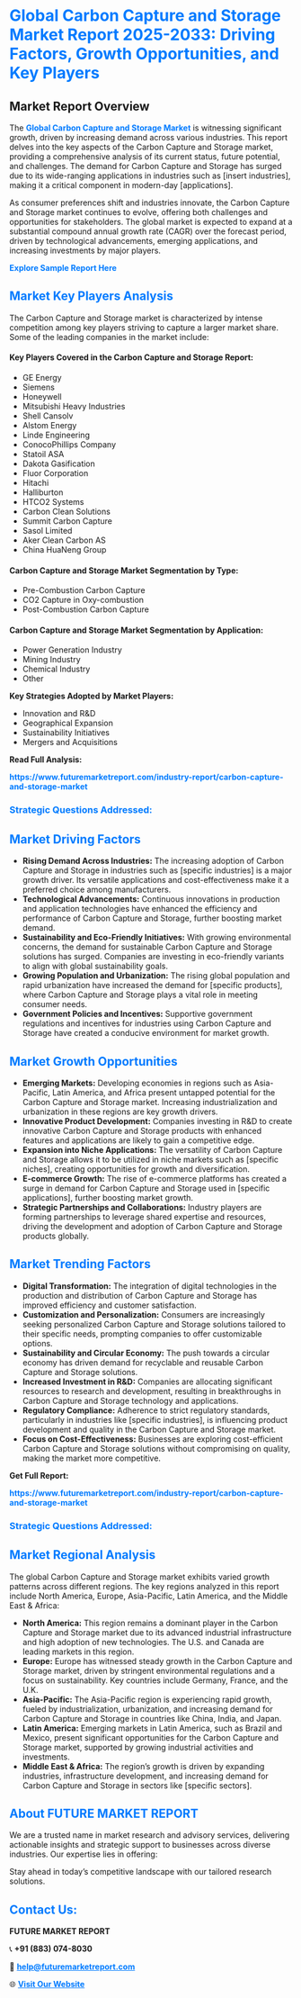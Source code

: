<h1 style="color: #007BFF;">Global Carbon Capture and Storage Market Report 2025-2033: Driving Factors, Growth Opportunities, and Key Players</h1>

<section id="overview">
<h2>Market Report Overview</h2>
<p>The <a href="https://www.futuremarketreport.com/industry-report/carbon-capture-and-storage-market" style="color: #007BFF; text-decoration: none;"><strong>Global Carbon Capture and Storage Market</strong></a> is witnessing significant growth, driven by increasing demand across various industries. This report delves into the key aspects of the Carbon Capture and Storage market, providing a comprehensive analysis of its current status, future potential, and challenges. The demand for Carbon Capture and Storage has surged due to its wide-ranging applications in industries such as [insert industries], making it a critical component in modern-day [applications].</p>
<p>As consumer preferences shift and industries innovate, the Carbon Capture and Storage market continues to evolve, offering both challenges and opportunities for stakeholders. The global market is expected to expand at a substantial compound annual growth rate (CAGR) over the forecast period, driven by technological advancements, emerging applications, and increasing investments by major players.</p>
</section>

<section id="overview">
<p><a href="https://www.futuremarketreport.com/request-sample/reportId=28394" style="color: #007BFF; text-decoration: none;"><strong>Explore Sample Report Here</strong></a></p>
</section>

<section id="key-players">
<h2 style="color: #007BFF;">Market Key Players Analysis</h2>
<p>The Carbon Capture and Storage market is characterized by intense competition among key players striving to capture a larger market share. Some of the leading companies in the market include:</p>
<h4>Key Players Covered in the Carbon Capture and Storage Report:</h4>
<ul><li>GE Energy</li><li>Siemens</li><li>Honeywell</li><li>Mitsubishi Heavy Industries</li><li>Shell Cansolv</li><li>Alstom Energy</li><li>Linde Engineering</li><li>ConocoPhillips Company</li><li>Statoil ASA</li><li>Dakota Gasification</li><li>Fluor Corporation</li><li>Hitachi</li><li>Halliburton</li><li>HTCO2 Systems</li><li>Carbon Clean Solutions</li><li>Summit Carbon Capture</li><li>Sasol Limited</li><li>Aker Clean Carbon AS</li><li>China HuaNeng Group</li></ul>
<h4>Carbon Capture and Storage Market Segmentation by Type:</h4>
<ul><li>Pre-Combustion Carbon Capture</li><li>CO2 Capture in Oxy-combustion</li><li>Post-Combustion Carbon Capture</li></ul>

<h4>Carbon Capture and Storage Market Segmentation by Application:</h4>
<ul><li>Power Generation Industry</li><li>Mining Industry</li><li>Chemical Industry</li><li>Other</li></ul>
<p><strong>Key Strategies Adopted by Market Players:</strong></p>
<ul>
<li>Innovation and R&D</li>
<li>Geographical Expansion</li>
<li>Sustainability Initiatives</li>
<li>Mergers and Acquisitions</li>
</ul>
</section>

<section>
<p><strong>Read Full Analysis: </strong></p><a href="https://www.futuremarketreport.com/industry-report/carbon-capture-and-storage-market" style="color: #007BFF; text-decoration: none;"><strong>https://www.futuremarketreport.com/industry-report/carbon-capture-and-storage-market</strong></a>
<h3 style="color: #007BFF;">Strategic Questions Addressed:</h3>
</section>

<section id="driving-factors">
<h2 style="color: #007BFF;">Market Driving Factors</h2>
<ul>
<li><strong>Rising Demand Across Industries:</strong> The increasing adoption of Carbon Capture and Storage in industries such as [specific industries] is a major growth driver. Its versatile applications and cost-effectiveness make it a preferred choice among manufacturers.</li>
<li><strong>Technological Advancements:</strong> Continuous innovations in production and application technologies have enhanced the efficiency and performance of Carbon Capture and Storage, further boosting market demand.</li>
<li><strong>Sustainability and Eco-Friendly Initiatives:</strong> With growing environmental concerns, the demand for sustainable Carbon Capture and Storage solutions has surged. Companies are investing in eco-friendly variants to align with global sustainability goals.</li>
<li><strong>Growing Population and Urbanization:</strong> The rising global population and rapid urbanization have increased the demand for [specific products], where Carbon Capture and Storage plays a vital role in meeting consumer needs.</li>
<li><strong>Government Policies and Incentives:</strong> Supportive government regulations and incentives for industries using Carbon Capture and Storage have created a conducive environment for market growth.</li>
</ul>
</section>

<section id="growth-opportunities">
<h2 style="color: #007BFF;">Market Growth Opportunities</h2>
<ul>
<li><strong>Emerging Markets:</strong> Developing economies in regions such as Asia-Pacific, Latin America, and Africa present untapped potential for the Carbon Capture and Storage market. Increasing industrialization and urbanization in these regions are key growth drivers.</li>
<li><strong>Innovative Product Development:</strong> Companies investing in R&D to create innovative Carbon Capture and Storage products with enhanced features and applications are likely to gain a competitive edge.</li>
<li><strong>Expansion into Niche Applications:</strong> The versatility of Carbon Capture and Storage allows it to be utilized in niche markets such as [specific niches], creating opportunities for growth and diversification.</li>
<li><strong>E-commerce Growth:</strong> The rise of e-commerce platforms has created a surge in demand for Carbon Capture and Storage used in [specific applications], further boosting market growth.</li>
<li><strong>Strategic Partnerships and Collaborations:</strong> Industry players are forming partnerships to leverage shared expertise and resources, driving the development and adoption of Carbon Capture and Storage products globally.</li>
</ul>
</section>

<section id="trending-factors">
<h2 style="color: #007BFF;">Market Trending Factors</h2>
<ul>
<li><strong>Digital Transformation:</strong> The integration of digital technologies in the production and distribution of Carbon Capture and Storage has improved efficiency and customer satisfaction.</li>
<li><strong>Customization and Personalization:</strong> Consumers are increasingly seeking personalized Carbon Capture and Storage solutions tailored to their specific needs, prompting companies to offer customizable options.</li>
<li><strong>Sustainability and Circular Economy:</strong> The push towards a circular economy has driven demand for recyclable and reusable Carbon Capture and Storage solutions.</li>
<li><strong>Increased Investment in R&D:</strong> Companies are allocating significant resources to research and development, resulting in breakthroughs in Carbon Capture and Storage technology and applications.</li>
<li><strong>Regulatory Compliance:</strong> Adherence to strict regulatory standards, particularly in industries like [specific industries], is influencing product development and quality in the Carbon Capture and Storage market.</li>
<li><strong>Focus on Cost-Effectiveness:</strong> Businesses are exploring cost-efficient Carbon Capture and Storage solutions without compromising on quality, making the market more competitive.</li>
</ul>
</section>

<section>
<p><strong>Get Full Report: </strong></p><a href="https://www.futuremarketreport.com/industry-report/carbon-capture-and-storage-market" style="color: #007BFF; text-decoration: none;"><strong>https://www.futuremarketreport.com/industry-report/carbon-capture-and-storage-market</strong></a>
<h3 style="color: #007BFF;">Strategic Questions Addressed:</h3>
</section>


<section id="regional-analysis">
<h2 style="color: #007BFF;">Market Regional Analysis</h2>
<p>The global Carbon Capture and Storage market exhibits varied growth patterns across different regions. The key regions analyzed in this report include North America, Europe, Asia-Pacific, Latin America, and the Middle East & Africa:</p>
<ul>
<li><strong>North America:</strong> This region remains a dominant player in the Carbon Capture and Storage market due to its advanced industrial infrastructure and high adoption of new technologies. The U.S. and Canada are leading markets in this region.</li>
<li><strong>Europe:</strong> Europe has witnessed steady growth in the Carbon Capture and Storage market, driven by stringent environmental regulations and a focus on sustainability. Key countries include Germany, France, and the U.K.</li>
<li><strong>Asia-Pacific:</strong> The Asia-Pacific region is experiencing rapid growth, fueled by industrialization, urbanization, and increasing demand for Carbon Capture and Storage in countries like China, India, and Japan.</li>
<li><strong>Latin America:</strong> Emerging markets in Latin America, such as Brazil and Mexico, present significant opportunities for the Carbon Capture and Storage market, supported by growing industrial activities and investments.</li>
<li><strong>Middle East & Africa:</strong> The region’s growth is driven by expanding industries, infrastructure development, and increasing demand for Carbon Capture and Storage in sectors like [specific sectors].</li>
</ul>
</section>

<footer>
<h2 style="color: #007BFF;">About FUTURE MARKET REPORT</h2>
<p>We are a trusted name in market research and advisory services, delivering actionable insights and strategic support to businesses across diverse industries. Our expertise lies in offering:</p>

<p>Stay ahead in today’s competitive landscape with our tailored research solutions.</p>

<h2 style="color: #007BFF;">Contact Us:</h2>
<p><strong>FUTURE MARKET REPORT</strong></p>
<p>📞 <strong>+91 (883) 074-8030</strong></p>
<p>📧 <strong><a href="mailto:help@futuremarketreport.com" style="color: #007BFF;">help@futuremarketreport.com</a></strong></p>
<p>🌐 <strong><a href="https://www.futuremarketreport.com/" style="color: #007BFF;">Visit Our Website</a></strong></p>
</footer>
